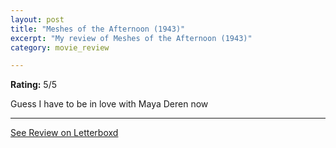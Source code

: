 ```yaml
---
layout: post
title: "Meshes of the Afternoon (1943)"
excerpt: "My review of Meshes of the Afternoon (1943)"
category: movie_review

---
```


**Rating:** 5/5

Guess I have to be in love with Maya Deren now

<hr>

[See Review on Letterboxd](https://boxd.it/4kXA0h)
